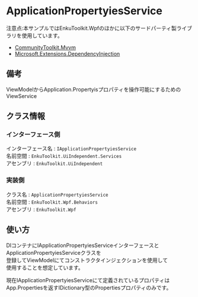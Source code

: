 # ApplicationPropertyiesService

注意点:本サンプルではEnkuToolkit.Wpfのほかに以下のサードパーティ製ライブラリを使用しています。

- [CommunityToolkit.Mvvm](https://www.nuget.org/packages/CommunityToolkit.Mvvm)
- [Microsoft.Extensions.DependencyInjection](https://www.nuget.org/packages/Microsoft.Extensions.DependencyInjection/8.0.0-preview.1.23110.8)

## 備考

ViewModelからApplication.Propertyisプロパティを操作可能にするためのViewService



## クラス情報

### インターフェース側

インターフェース名 : `IApplicationPropertyiesService`<br/>名前空間 : `EnkuToolkit.UiIndependent.Services`<br/>アセンブリ : `EnkuToolkit.UiIndependent`<br/>

### 実装側

クラス名 : `ApplicationPropertyiesService`<br/>名前空間 : `EnkuToolkit.Wpf.Behaviors`<br/>アセンブリ : `EnkuToolkit.Wpf`<br/>



## 使い方

DIコンテナにIApplicationPropertyiesServiceインターフェースと<br/>ApplicationPropertyiesServiceクラスを<br/>登録してViewModelにてコンストラクタインジェクションを使用して<br/>使用することを想定しています。

現在IApplicationPropertyiesServiceにて定義されているプロパティは<br/>App.Propertiesを返すIDictionary型のPropertiesプロパティのみです。
